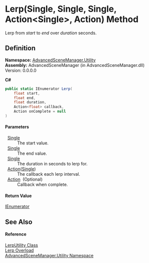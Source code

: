 # Lerp(Single, Single, Single, Action&lt;Single&gt;, Action) Method


Lerp from *start* to *end* over *duration* seconds.



## Definition
**Namespace:** <a href="N_AdvancedSceneManager_Utility">AdvancedSceneManager.Utility</a>  
**Assembly:** AdvancedSceneManager (in AdvancedSceneManager.dll) Version: 0.0.0.0

**C#**
``` C#
public static IEnumerator Lerp(
	float start,
	float end,
	float duration,
	Action<float> callback,
	Action onComplete = null
)
```



#### Parameters
<dl><dt>  <a href="https://learn.microsoft.com/dotnet/api/system.single" target="_blank" rel="noopener noreferrer">Single</a></dt><dd>The start value.</dd><dt>  <a href="https://learn.microsoft.com/dotnet/api/system.single" target="_blank" rel="noopener noreferrer">Single</a></dt><dd>The end value.</dd><dt>  <a href="https://learn.microsoft.com/dotnet/api/system.single" target="_blank" rel="noopener noreferrer">Single</a></dt><dd>The duration in seconds to lerp for.</dd><dt>  <a href="https://learn.microsoft.com/dotnet/api/system.action-1" target="_blank" rel="noopener noreferrer">Action</a>(<a href="https://learn.microsoft.com/dotnet/api/system.single" target="_blank" rel="noopener noreferrer">Single</a>)</dt><dd>The callback each lerp interval.</dd><dt>  <a href="https://learn.microsoft.com/dotnet/api/system.action" target="_blank" rel="noopener noreferrer">Action</a>  (Optional)</dt><dd>Callback when complete.</dd></dl>

#### Return Value
<a href="https://learn.microsoft.com/dotnet/api/system.collections.ienumerator" target="_blank" rel="noopener noreferrer">IEnumerator</a>

## See Also


#### Reference
<a href="T_AdvancedSceneManager_Utility_LerpUtility">LerpUtility Class</a>  
<a href="Overload_AdvancedSceneManager_Utility_LerpUtility_Lerp">Lerp Overload</a>  
<a href="N_AdvancedSceneManager_Utility">AdvancedSceneManager.Utility Namespace</a>  

